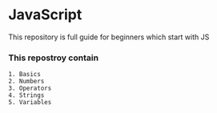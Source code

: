 # JavaScript

This repository is full guide for beginners which start with JS

### This repostroy contain

    1. Basics
    2. Numbers
    3. Operators
    4. Strings
    5. Variables

